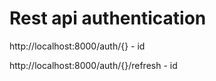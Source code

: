 # Rest api authentication

http://localhost:8000/auth/{} - id

http://localhost:8000/auth/{}/refresh - id